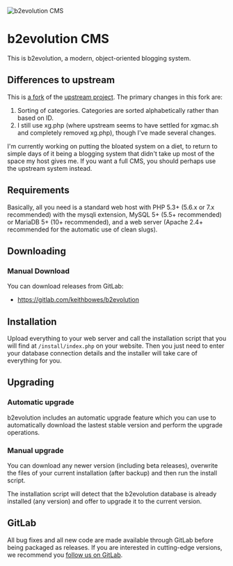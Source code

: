 ![b2evolution CMS](media/shared/global/logos/b2evolution_1016x208_wbg.png)

# b2evolution CMS

This is b2evolution, a modern, object-oriented blogging system.

## Differences to upstream

This is [a fork](https://gitlab.com/keithbowes/b2evolution) of the [upstream project](https://github.com/b2evolution/b2evolution).  The primary changes in this fork are:

1.  Sorting of categories.  Categories are sorted alphabetically rather than based on ID.
1.  I still use xg.php (where upstream seems to have settled for xgmac.sh and completely removed xg.php), though I've made several changes.

I'm currently working on putting the bloated system on a diet, to return to simple days of it being a blogging system that didn't take up most of the space my host gives me.  If you want a full CMS, you should perhaps use the upstream system instead.

## Requirements

Basically, all you need is a standard web host with PHP 5.3+ (5.6.x or 7.x recommended) with the mysqli extension, MySQL 5+ (5.5+ recommended) or MariaDB 5+ (10+ recommended), and a web server (Apache 2.4+ recommended for the automatic use of clean slugs).

## Downloading

### Manual Download

You can download releases from GitLab:

- <https://gitlab.com/keithbowes/b2evolution>

## Installation

Upload everything to your web server and call the installation script that you will find at `/install/index.php` on your website. Then you just need to enter your database connection details and the installer will take care of everything for you.

## Upgrading

### Automatic upgrade

b2evolution includes an automatic upgrade feature which you can use to automatically download the lastest stable version and perform the upgrade operations.

### Manual upgrade

You can download any newer version (including beta releases), overwrite the files of your current installation (after backup) and then run the install script.

The installation script will detect that the b2evolution database is already installed (any version) and offer to upgrade it to the current version.

## GitLab

All bug fixes and all new code are made available through GitLab before being packaged as releases. If you are interested in cutting-edge versions, we recommend you [follow us on GitLab](https://gitlab.com/keithbowes/b2evolution).
